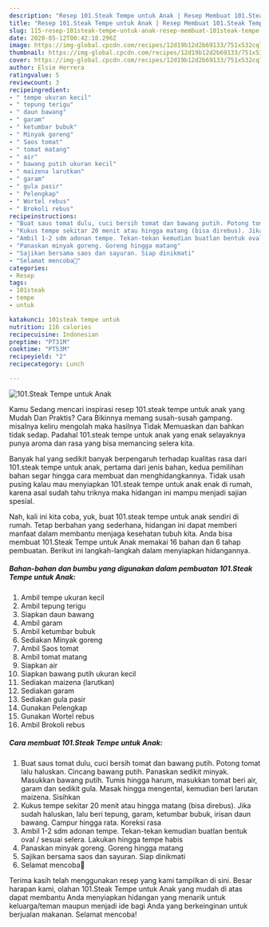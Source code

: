 ```yaml
---
description: "Resep 101.Steak Tempe untuk Anak | Resep Membuat 101.Steak Tempe untuk Anak Yang Lezat Sekali"
title: "Resep 101.Steak Tempe untuk Anak | Resep Membuat 101.Steak Tempe untuk Anak Yang Lezat Sekali"
slug: 115-resep-101steak-tempe-untuk-anak-resep-membuat-101steak-tempe-untuk-anak-yang-lezat-sekali
date: 2020-05-12T00:42:18.296Z
image: https://img-global.cpcdn.com/recipes/12d19b12d2b69133/751x532cq70/101steak-tempe-untuk-anak-foto-resep-utama.jpg
thumbnail: https://img-global.cpcdn.com/recipes/12d19b12d2b69133/751x532cq70/101steak-tempe-untuk-anak-foto-resep-utama.jpg
cover: https://img-global.cpcdn.com/recipes/12d19b12d2b69133/751x532cq70/101steak-tempe-untuk-anak-foto-resep-utama.jpg
author: Elsie Herrera
ratingvalue: 5
reviewcount: 3
recipeingredient:
- " tempe ukuran kecil"
- " tepung terigu"
- " daun bawang"
- " garam"
- " ketumbar bubuk"
- " Minyak goreng"
- " Saos tomat"
- " tomat matang"
- " air"
- " bawang putih ukuran kecil"
- " maizena larutkan"
- " garam"
- " gula pasir"
- " Pelengkap"
- " Wortel rebus"
- " Brokoli rebus"
recipeinstructions:
- "Buat saus tomat dulu, cuci bersih tomat dan bawang putih. Potong tomat lalu haluskan. Cincang bawang putih. Panaskan sedikit minyak. Masukkan bawang putih. Tumis hingga harum, masukkan tomat beri air, garam dan sedikit gula. Masak hingga mengental, kemudian beri larutan maizena. Sisihkan"
- "Kukus tempe sekitar 20 menit atau hingga matang (bisa direbus). Jika sudah haluskan, lalu beri tepung, garam, ketumbar bubuk, irisan daun bawang. Campur hingga rata. Koreksi rasa"
- "Ambil 1-2 sdm adonan tempe. Tekan-tekan kemudian buatlan bentuk oval / sesuai selera. Lakukan hingga tempe habis"
- "Panaskan minyak goreng. Goreng hingga matang"
- "Sajikan bersama saos dan sayuran. Siap dinikmati"
- "Selamat mencoba💜"
categories:
- Resep
tags:
- 101steak
- tempe
- untuk

katakunci: 101steak tempe untuk 
nutrition: 116 calories
recipecuisine: Indonesian
preptime: "PT31M"
cooktime: "PT53M"
recipeyield: "2"
recipecategory: Lunch

---
```



![101.Steak Tempe untuk Anak](https://img-global.cpcdn.com/recipes/12d19b12d2b69133/751x532cq70/101steak-tempe-untuk-anak-foto-resep-utama.jpg)

Kamu Sedang mencari inspirasi resep 101.steak tempe untuk anak yang Mudah Dan Praktis? Cara Bikinnya memang susah-susah gampang. misalnya keliru mengolah maka hasilnya Tidak Memuaskan dan bahkan tidak sedap. Padahal 101.steak tempe untuk anak yang enak selayaknya punya aroma dan rasa yang bisa memancing selera kita.



Banyak hal yang sedikit banyak berpengaruh terhadap kualitas rasa dari 101.steak tempe untuk anak, pertama dari jenis bahan, kedua pemilihan bahan segar hingga cara membuat dan menghidangkannya. Tidak usah pusing kalau mau menyiapkan 101.steak tempe untuk anak enak di rumah, karena asal sudah tahu triknya maka hidangan ini mampu menjadi sajian spesial.


Nah, kali ini kita coba, yuk, buat 101.steak tempe untuk anak sendiri di rumah. Tetap berbahan yang sederhana, hidangan ini dapat memberi manfaat dalam membantu menjaga kesehatan tubuh kita. Anda bisa membuat 101.Steak Tempe untuk Anak memakai 16 bahan dan 6 tahap pembuatan. Berikut ini langkah-langkah dalam menyiapkan hidangannya.

<!--inarticleads1-->

##### Bahan-bahan dan bumbu yang digunakan dalam pembuatan 101.Steak Tempe untuk Anak:

1. Ambil  tempe ukuran kecil
1. Ambil  tepung terigu
1. Siapkan  daun bawang
1. Ambil  garam
1. Ambil  ketumbar bubuk
1. Sediakan  Minyak goreng
1. Ambil  Saos tomat
1. Ambil  tomat matang
1. Siapkan  air
1. Siapkan  bawang putih ukuran kecil
1. Sediakan  maizena (larutkan)
1. Sediakan  garam
1. Sediakan  gula pasir
1. Gunakan  Pelengkap
1. Gunakan  Wortel rebus
1. Ambil  Brokoli rebus




<!--inarticleads2-->

##### Cara membuat 101.Steak Tempe untuk Anak:

1. Buat saus tomat dulu, cuci bersih tomat dan bawang putih. Potong tomat lalu haluskan. Cincang bawang putih. Panaskan sedikit minyak. Masukkan bawang putih. Tumis hingga harum, masukkan tomat beri air, garam dan sedikit gula. Masak hingga mengental, kemudian beri larutan maizena. Sisihkan
1. Kukus tempe sekitar 20 menit atau hingga matang (bisa direbus). Jika sudah haluskan, lalu beri tepung, garam, ketumbar bubuk, irisan daun bawang. Campur hingga rata. Koreksi rasa
1. Ambil 1-2 sdm adonan tempe. Tekan-tekan kemudian buatlan bentuk oval / sesuai selera. Lakukan hingga tempe habis
1. Panaskan minyak goreng. Goreng hingga matang
1. Sajikan bersama saos dan sayuran. Siap dinikmati
1. Selamat mencoba💜




Terima kasih telah menggunakan resep yang kami tampilkan di sini. Besar harapan kami, olahan 101.Steak Tempe untuk Anak yang mudah di atas dapat membantu Anda menyiapkan hidangan yang menarik untuk keluarga/teman maupun menjadi ide bagi Anda yang berkeinginan untuk berjualan makanan. Selamat mencoba!
